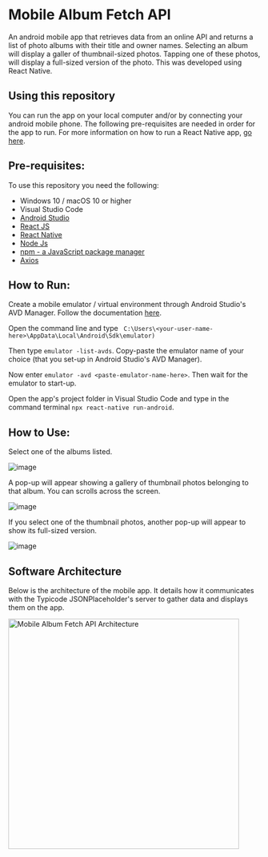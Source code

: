 # Mobile Album Fetch API
An android mobile app that retrieves data from an online API and returns a list of photo albums with their title and owner names. Selecting an album will display a galler of thumbnail-sized photos. Tapping one of these photos, will display a full-sized version of the photo. This was developed using React Native.

## Using this repository
You can run the app on your local computer and/or by connecting your android mobile phone. The following pre-requisites are needed in order for the app to run. 
For more information on how to run a React Native app, [go here](https://reactnative.dev/docs/environment-setup).

## Pre-requisites:

To use this repository you need the following:
 - Windows 10 / macOS 10  or higher
 - Visual Studio Code
 - [Android Studio](https://developer.android.com/studio)
 - [React JS](https://reactjs.org/)
 - [React Native](https://reactnative.dev/)
 - [Node Js](https://nodejs.org/en/)
 - [npm - a JavaScript package manager](https://www.npmjs.com/package/npm)
 - [Axios](https://www.npmjs.com/package/axios) 
 
 ## How to Run:
 
 Create a mobile emulator / virtual environment through Android Studio's AVD Manager. Follow the documentation [here](https://developer.android.com/studio/intro/update#sdk-manager).
 
 Open the command line and type ` C:\Users\<your-user-name-here>\AppData\Local\Android\Sdk\emulator)`
 
 Then type `emulator -list-avds`. Copy-paste the emulator name of your choice (that you set-up in Android Studio's AVD Manager).
 
 Now enter `emulator -avd <paste-emulator-name-here>`. Then wait for the emulator to start-up.
 
 Open the app's project folder in Visual Studio Code and type in the command terminal `npx react-native run-android`.
 
 ## How to Use:
 
 Select one of the albums listed.
 
 ![image](https://user-images.githubusercontent.com/53241776/139165266-d187c845-c601-4762-9d33-8fc6ef29338c.png)

 A pop-up will appear showing a gallery of thumbnail photos belonging to that album. You can scrolls across the screen.
 
 ![image](https://user-images.githubusercontent.com/53241776/139166014-8a157cb2-0791-459a-a2ad-91dfd2e471cd.png)
 
 If you select one of the thumbnail photos, another pop-up will appear to show its full-sized version.
 
 ![image](https://user-images.githubusercontent.com/53241776/139166067-3f470c18-a400-4343-8fce-f2ddede2f714.png)
 
 ## Software Architecture
 
 Below is the architecture of the mobile app. It details how it communicates with the Typicode JSONPlaceholder's server to gather data and displays them on the app.
 
 <img width="461" alt="Mobile Album Fetch API Architecture" src="https://user-images.githubusercontent.com/53241776/138982145-dc63203b-7a56-4121-ba29-96c7fb9ccd6c.png">

 

 
